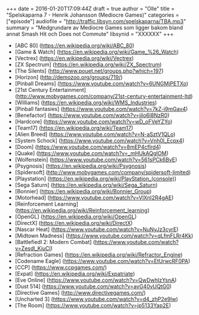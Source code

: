 +++
date = 2016-01-20T17:09:44Z
draft = true
author = "Olle"
title = "Spelskaparna 7 - Henrik Johansson (Mediocre Games)"
categories = ["episode"]
audiofile = "http://traffic.libsyn.com/spelskaparna/TBA.mp3"
summary = "Medgrundare av Mediocre Games som ligger bakom bland annat Smash Hit och Does not Commute"
libsynid = "XXXXXX"
+++

* [ABC 80] (https://en.wikipedia.org/wiki/ABC_80)
* [Game & Watch] (https://en.wikipedia.org/wiki/Game_%26_Watch)
* [Vectrex] (https://en.wikipedia.org/wiki/Vectrex)
* [ZX Spectrum] (https://en.wikipedia.org/wiki/ZX_Spectrum)
* [The Silents] (http://www.pouet.net/groups.php?which=197)
* [Horizon] (http://demozoo.org/groups/719/)
* [Pinball Dreams] (https://www.youtube.com/watch?v=6UNGMiPETXo)
* [21st Century Entertainment] (http://www.mobygames.com/company/21st-century-entertainment-ltd)
* [Williams] (https://en.wikipedia.org/wiki/WMS_Industries)
* [Pinball fantasies] (https://www.youtube.com/watch?v=7kZ-i9mGav4)
* [Benefactor] (https://www.youtube.com/watch?v=jjlo6l8NzR0)
* [Hardcore] (https://www.youtube.com/watch?v=wD_oFVeYZYo)
* [Team17] (https://en.wikipedia.org/wiki/Team17)
* [Alien Breed] (https://www.youtube.com/watch?v=N-aSztV1QLo)
* [System Schock] (https://www.youtube.com/watch?v=Vnh0l_Ecpx4)
* [Doom] (https://www.youtube.com/watch?v=8mEP4cflrd4)
* [Quake] (https://www.youtube.com/watch?v=_mHUkAQgIOM)
* [Wolfenstein] (https://www.youtube.com/watch?v=561sPCk6ByE)
* [Psygnosis] (https://en.wikipedia.org/wiki/Psygnosis)
* [Spidersoft] (http://www.mobygames.com/company/spidersoft-limited)
* [Playstation] (https://en.wikipedia.org/wiki/PlayStation_(console))
* [Sega Saturn] (https://en.wikipedia.org/wiki/Sega_Saturn)
* [Bonnier] (https://en.wikipedia.org/wiki/Bonnier_Group)
* [Motorhead] (https://www.youtube.com/watch?v=VlXnI2R4gAE)
* [Reinforcement Learning] (https://en.wikipedia.org/wiki/Reinforcement_learning)
* [OpenGL] (https://en.wikipedia.org/wiki/OpenGL)
* [DirectX] (https://en.wikipedia.org/wiki/DirectX)
* [Nascar Heat] (https://www.youtube.com/watch?v=NuNyJz3cyrE)
* [Midtown Madness] (https://www.youtube.com/watch?v=qLfmFLRr4Kk)
* [Battlefiedl 2: Modern Combat] (https://www.youtube.com/watch?v=Zesdl_KiuCI)
* [Refraction Games] (https://en.wikipedia.org/wiki/Refractor_Engine)
* [Codename Eagle] (https://www.youtube.com/watch?v=EtUrwcRF0PA)
* [CCP] (https://www.ccpgames.com/)
* [Expat] (https://en.wikipedia.org/wiki/Expatriate)
* [Eve Online] (https://www.youtube.com/watch?v=QwDwhIzYsnA)
* [Dust 514] (https://www.youtube.com/watch?v=avG40vUQtG0)
* [Directive Games] (http://www.directivegames.com/)
* [Uncharted 3] (https://www.youtube.com/watch?v=d4_zhP2e9lw)
* [The Room] (https://www.youtube.com/watch?v=jp5133Yap2E)
